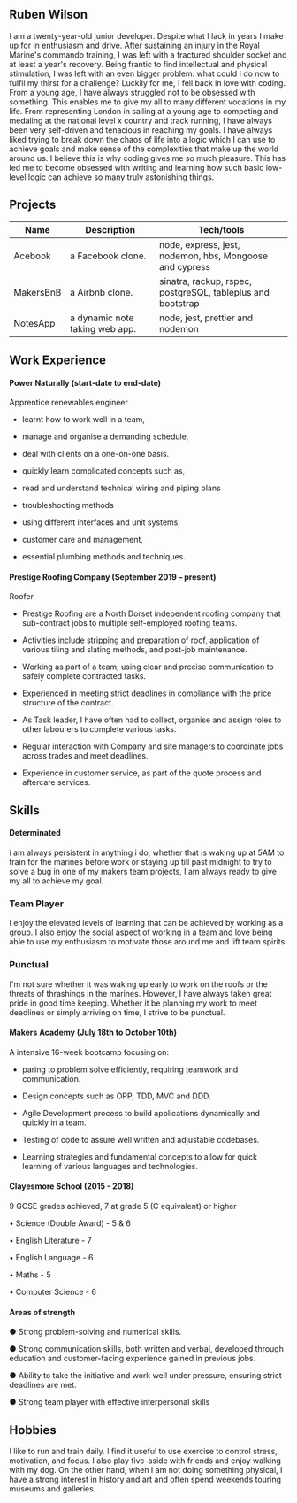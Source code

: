 ##  Ruben Wilson

I am a twenty-year-old junior developer. Despite what I lack in years I make up for in enthusiasm and drive. After sustaining an injury in the Royal Marine's commando training, I was left with a fractured shoulder socket and at least a year's recovery. Being frantic to find intellectual and physical stimulation, I was left with an even bigger problem: what could I do now to fulfil my thirst for a challenge? Luckily for me, I fell back in love with coding. From a young age, I have always struggled not to be obsessed with something. This enables me to give my all to many different vocations in my life. From representing London in sailing at a young age to competing and medaling at the national level x country and track running, I have always been very self-driven and tenacious in reaching my goals. I have always liked trying to break down the chaos of life into a logic which I can use to achieve goals and make sense of the complexities that make up the world around us. I believe this is why coding gives me so much pleasure. This has led me to become obsessed with writing and learning how such basic low-level logic can achieve so many truly astonishing things.

## Projects

| Name                         | Description       | Tech/tools        |
| ---------------------------- | ----------------- | ----------------- |
| Acebook                      | a Facebook clone. | node, express, jest, nodemon, hbs, Mongoose and cypress
| MakersBnB                    | a Airbnb clone.   | sinatra, rackup, rspec, postgreSQL, tableplus and bootstrap
| NotesApp                     |a dynamic note taking web app.| node, jest, prettier and nodemon


## Work Experience

#### Power Naturally (start-date to end-date)  

Apprentice renewables engineer

- learnt how to work well in a team, 

- manage and organise a demanding schedule,

- deal with clients on a one-on-one basis.

- quickly learn complicated concepts such as, 

- read and understand technical wiring and piping plans 

- troubleshooting methods

- using different interfaces and unit systems, 

- customer care and management,

- essential plumbing methods and techniques.

#### Prestige Roofing Company (September 2019 – present)

Roofer

-	Prestige Roofing are a North Dorset independent roofing company that sub-contract jobs to multiple self-employed roofing teams.

- Activities include stripping and preparation of roof, application of various tiling and slating methods, and post-job maintenance.

-	Working as part of a team, using clear and precise communication to safely complete contracted tasks.

-	Experienced in meeting strict deadlines in compliance with the price structure of the contract.

-	As Task leader, I have often had to collect, organise and assign roles to other labourers to complete various tasks. 

-	Regular interaction with Company and site managers to coordinate jobs across trades and meet deadlines. 

- Experience in customer service, as part of the quote process and aftercare services. 

## Skills

#### Determinated 

 i am always persistent in anything i do, whether that is waking up at 5AM to train for the marines before work or staying up till past midnight to try to solve a bug in one of my makers team projects, I am always ready to give my all to achieve my goal. 

### Team Player

I enjoy the elevated levels of learning that can be achieved by working as a group. I also enjoy the social aspect of working in a team and love being able to use my enthusiasm to motivate those around me and lift team spirits.

 

 ### Punctual 

 I'm not sure whether it was waking up early to work on the roofs or the threats of thrashings in the marines. However, I have always taken great pride in good time keeping. Whether it be planning my work to meet deadlines or simply arriving on time, I strive to be punctual.

 

#### Makers Academy (July 18th to October 10th)

A intensive 16-week bootcamp focusing on:

- paring to problem solve efficiently, requiring teamwork and communication.

- Design concepts such as OPP, TDD, MVC and DDD.

- Agile Development process to build applications dynamically and quickly in a team.

- Testing of code to assure well written and adjustable codebases.

- Learning strategies and fundamental concepts to allow for quick learning of various languages and technologies. 

#### Clayesmore School (2015 - 2018)

9 GCSE grades achieved, 7 at grade 5 (C equivalent) or higher

•	Science (Double Award) - 5 & 6

•	English Literature - 7

•	English Language - 6

•	Maths - 5

•	Computer Science - 6 

#### Areas of strength

●	Strong problem-solving and numerical skills.

●	Strong communication skills, both written and verbal, developed through education and customer-facing experience gained in previous jobs. 

●	Ability to take the initiative and work well under pressure, ensuring strict deadlines are met.

●	Strong team player with effective interpersonal skills

## Hobbies

I like to run and train daily. I find it useful to use exercise to control stress, motivation, and focus. I also play five-aside with friends and enjoy walking with my dog. On the other hand, when I am not doing something physical, I have a strong interest in history and art and often spend weekends touring museums and galleries. 



